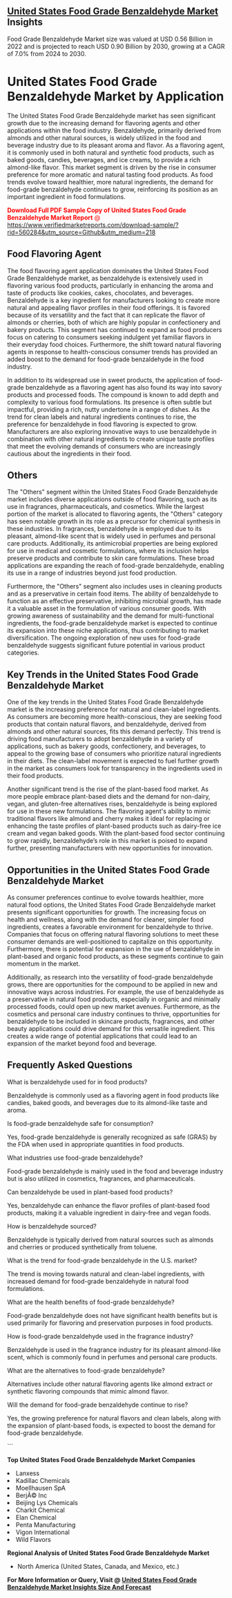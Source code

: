 <h2><a href="https://www.verifiedmarketreports.com/download-sample/?rid=560284&amp;utm_source=Github&amp;utm_medium=218" target="_blank">United States Food Grade Benzaldehyde Market</a> Insights</h2><p>Food Grade Benzaldehyde Market size was valued at USD 0.56 Billion in 2022 and is projected to reach USD 0.90 Billion by 2030, growing at a CAGR of 7.0% from 2024 to 2030.</p><p> <h1>United States Food Grade Benzaldehyde Market by Application</h1> <p>The United States Food Grade Benzaldehyde market has seen significant growth due to the increasing demand for flavoring agents and other applications within the food industry. Benzaldehyde, primarily derived from almonds and other natural sources, is widely utilized in the food and beverage industry due to its pleasant aroma and flavor. As a flavoring agent, it is commonly used in both natural and synthetic food products, such as baked goods, candies, beverages, and ice creams, to provide a rich almond-like flavor. This market segment is driven by the rise in consumer preference for more aromatic and natural tasting food products. As food trends evolve toward healthier, more natural ingredients, the demand for food-grade benzaldehyde continues to grow, reinforcing its position as an important ingredient in food formulations.</p> <p><p><span class=""><span style="color: #ff0000;"><strong>Download Full PDF Sample Copy of United States Food Grade Benzaldehyde Market Report</strong> @ </span><a href="https://www.verifiedmarketreports.com/download-sample/?rid=560284&amp;utm_source=Github&amp;utm_medium=218" target="_blank">https://www.verifiedmarketreports.com/download-sample/?rid=560284&amp;utm_source=Github&amp;utm_medium=218</a></span></p></p> <h2>Food Flavoring Agent</h2> <p>The food flavoring agent application dominates the United States Food Grade Benzaldehyde market, as benzaldehyde is extensively used in flavoring various food products, particularly in enhancing the aroma and taste of products like cookies, cakes, chocolates, and beverages. Benzaldehyde is a key ingredient for manufacturers looking to create more natural and appealing flavor profiles in their food offerings. It is favored because of its versatility and the fact that it can replicate the flavor of almonds or cherries, both of which are highly popular in confectionery and bakery products. This segment has continued to expand as food producers focus on catering to consumers seeking indulgent yet familiar flavors in their everyday food choices. Furthermore, the shift toward natural flavoring agents in response to health-conscious consumer trends has provided an added boost to the demand for food-grade benzaldehyde in the food industry.</p> <p>In addition to its widespread use in sweet products, the application of food-grade benzaldehyde as a flavoring agent has also found its way into savory products and processed foods. The compound is known to add depth and complexity to various food formulations. Its presence is often subtle but impactful, providing a rich, nutty undertone in a range of dishes. As the trend for clean labels and natural ingredients continues to rise, the preference for benzaldehyde in food flavoring is expected to grow. Manufacturers are also exploring innovative ways to use benzaldehyde in combination with other natural ingredients to create unique taste profiles that meet the evolving demands of consumers who are increasingly cautious about the ingredients in their food.</p> <h2>Others</h2> <p>The "Others" segment within the United States Food Grade Benzaldehyde market includes diverse applications outside of food flavoring, such as its use in fragrances, pharmaceuticals, and cosmetics. While the largest portion of the market is allocated to flavoring agents, the "Others" category has seen notable growth in its role as a precursor for chemical synthesis in these industries. In fragrances, benzaldehyde is employed due to its pleasant, almond-like scent that is widely used in perfumes and personal care products. Additionally, its antimicrobial properties are being explored for use in medical and cosmetic formulations, where its inclusion helps preserve products and contribute to skin care formulations. These broad applications are expanding the reach of food-grade benzaldehyde, enabling its use in a range of industries beyond just food production.</p> <p>Furthermore, the "Others" segment also includes uses in cleaning products and as a preservative in certain food items. The ability of benzaldehyde to function as an effective preservative, inhibiting microbial growth, has made it a valuable asset in the formulation of various consumer goods. With growing awareness of sustainability and the demand for multi-functional ingredients, the food-grade benzaldehyde market is expected to continue its expansion into these niche applications, thus contributing to market diversification. The ongoing exploration of new uses for food-grade benzaldehyde suggests significant future potential in various product categories.</p> <h2>Key Trends in the United States Food Grade Benzaldehyde Market</h2> <p>One of the key trends in the United States Food Grade Benzaldehyde market is the increasing preference for natural and clean-label ingredients. As consumers are becoming more health-conscious, they are seeking food products that contain natural flavors, and benzaldehyde, derived from almonds and other natural sources, fits this demand perfectly. This trend is driving food manufacturers to adopt benzaldehyde in a variety of applications, such as bakery goods, confectionery, and beverages, to appeal to the growing base of consumers who prioritize natural ingredients in their diets. The clean-label movement is expected to fuel further growth in the market as consumers look for transparency in the ingredients used in their food products.</p> <p>Another significant trend is the rise of the plant-based food market. As more people embrace plant-based diets and the demand for non-dairy, vegan, and gluten-free alternatives rises, benzaldehyde is being explored for use in these new formulations. The flavoring agent's ability to mimic traditional flavors like almond and cherry makes it ideal for replacing or enhancing the taste profiles of plant-based products such as dairy-free ice cream and vegan baked goods. With the plant-based food sector continuing to grow rapidly, benzaldehyde’s role in this market is poised to expand further, presenting manufacturers with new opportunities for innovation.</p> <h2>Opportunities in the United States Food Grade Benzaldehyde Market</h2> <p>As consumer preferences continue to evolve towards healthier, more natural food options, the United States Food Grade Benzaldehyde market presents significant opportunities for growth. The increasing focus on health and wellness, along with the demand for cleaner, simpler food ingredients, creates a favorable environment for benzaldehyde to thrive. Companies that focus on offering natural flavoring solutions to meet these consumer demands are well-positioned to capitalize on this opportunity. Furthermore, there is potential for expansion in the use of benzaldehyde in plant-based and organic food products, as these segments continue to gain momentum in the market.</p> <p>Additionally, as research into the versatility of food-grade benzaldehyde grows, there are opportunities for the compound to be applied in new and innovative ways across industries. For example, the use of benzaldehyde as a preservative in natural food products, especially in organic and minimally processed foods, could open up new market avenues. Furthermore, as the cosmetics and personal care industry continues to thrive, opportunities for benzaldehyde to be included in skincare products, fragrances, and other beauty applications could drive demand for this versatile ingredient. This creates a wide range of potential applications that could lead to an expansion of the market beyond food and beverage.</p> <h2>Frequently Asked Questions</h2> <p>What is benzaldehyde used for in food products?</p> <p>Benzaldehyde is commonly used as a flavoring agent in food products like candies, baked goods, and beverages due to its almond-like taste and aroma.</p> <p>Is food-grade benzaldehyde safe for consumption?</p> <p>Yes, food-grade benzaldehyde is generally recognized as safe (GRAS) by the FDA when used in appropriate quantities in food products.</p> <p>What industries use food-grade benzaldehyde?</p> <p>Food-grade benzaldehyde is mainly used in the food and beverage industry but is also utilized in cosmetics, fragrances, and pharmaceuticals.</p> <p>Can benzaldehyde be used in plant-based food products?</p> <p>Yes, benzaldehyde can enhance the flavor profiles of plant-based food products, making it a valuable ingredient in dairy-free and vegan foods.</p> <p>How is benzaldehyde sourced?</p> <p>Benzaldehyde is typically derived from natural sources such as almonds and cherries or produced synthetically from toluene.</p> <p>What is the trend for food-grade benzaldehyde in the U.S. market?</p> <p>The trend is moving towards natural and clean-label ingredients, with increased demand for food-grade benzaldehyde in natural food formulations.</p> <p>What are the health benefits of food-grade benzaldehyde?</p> <p>Food-grade benzaldehyde does not have significant health benefits but is used primarily for flavoring and preservation purposes in food products.</p> <p>How is food-grade benzaldehyde used in the fragrance industry?</p> <p>Benzaldehyde is used in the fragrance industry for its pleasant almond-like scent, which is commonly found in perfumes and personal care products.</p> <p>What are the alternatives to food-grade benzaldehyde?</p> <p>Alternatives include other natural flavoring agents like almond extract or synthetic flavoring compounds that mimic almond flavor.</p> <p>Will the demand for food-grade benzaldehyde continue to rise?</p> <p>Yes, the growing preference for natural flavors and clean labels, along with the expansion of plant-based foods, is expected to boost the demand for food-grade benzaldehyde.</p> ```</p><p><strong>Top United States Food Grade Benzaldehyde Market Companies</strong></p><div data-test-id=""><p><li>Lanxess</li><li> Kadillac Chemicals</li><li> Moellhausen SpA</li><li> BerjÃ© Inc</li><li> Beijing Lys Chemicals</li><li> Charkit Chemical</li><li> Elan Chemical</li><li> Penta Manufacturing</li><li> Vigon International</li><li> Wild Flavors</li></p><div><strong>Regional Analysis of&nbsp;United States Food Grade Benzaldehyde Market</strong></div><ul><li dir="ltr"><p dir="ltr">North America&nbsp;(United States, Canada, and Mexico, etc.)</p></li></ul><p><strong>For More Information or Query, Visit @&nbsp;</strong><strong><a href="https://www.verifiedmarketreports.com/product/food-grade-benzaldehyde-market/?utm_source=Github&amp;utm_medium=218" target="_blank">United States Food Grade Benzaldehyde Market Insights Size And Forecast</a></strong></p></div>
